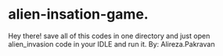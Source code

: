 # alien-insation-game.
Hey there! save all of this codes in one directory and just open alien_invasion code in your IDLE and run it. 
By: Alireza.Pakravan
